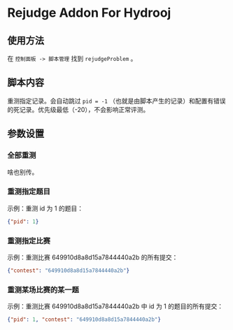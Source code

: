 # Rejudge Addon For Hydrooj

## 使用方法

在 `控制面板 -> 脚本管理` 找到 `rejudgeProblem` 。

## 脚本内容

重测指定记录。会自动跳过 `pid = -1` （也就是由脚本产生的记录）和配置有错误的死记录。优先级最低（-20），不会影响正常评测。

## 参数设置

### 全部重测

啥也别传。

### 重测指定题目

示例：重测 id 为 1 的题目：

```json
{"pid": 1}
```

### 重测指定比赛

示例：重测比赛 649910d8a8d15a7844440a2b 的所有提交：

```json
{"contest": "649910d8a8d15a7844440a2b"}
```

### 重测某场比赛的某一题

示例：重测比赛 649910d8a8d15a7844440a2b 中 id 为 1 的题目的所有提交：

```json
{"pid": 1, "contest": "649910d8a8d15a7844440a2b"}
```
